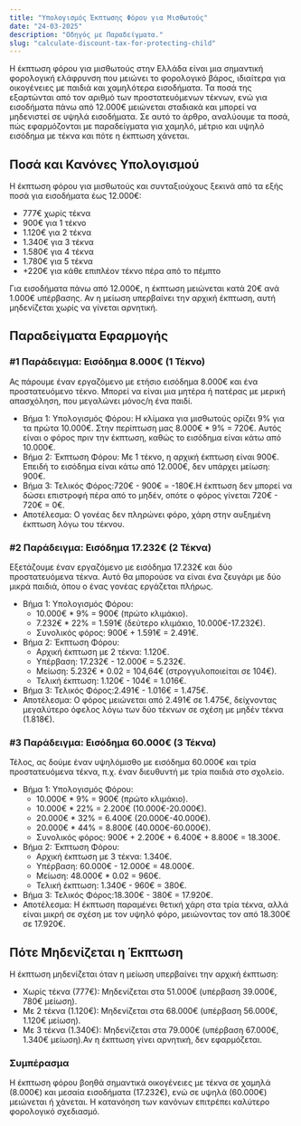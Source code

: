 ```yaml
---
title: "Υπολογισμός Έκπτωσης Φόρου για Μισθωτούς"
date: "24-03-2025"
description: "Οδηγός με Παραδείγματα."
slug: "calculate-discount-tax-for-protecting-child"
---
```


Η έκπτωση φόρου για μισθωτούς στην Ελλάδα είναι μια σημαντική φορολογική ελάφρυνση που μειώνει το φορολογικό βάρος, ιδιαίτερα για οικογένειες με παιδιά και χαμηλότερα εισοδήματα. Τα ποσά της εξαρτώνται από τον αριθμό των προστατευόμενων τέκνων, ενώ για εισοδήματα πάνω από 12.000€ μειώνεται σταδιακά και μπορεί να μηδενιστεί σε υψηλά εισοδήματα. Σε αυτό το άρθρο, αναλύουμε τα ποσά, πώς εφαρμόζονται με παραδείγματα για χαμηλό, μέτριο και υψηλό εισόδημα με τέκνα και πότε η έκπτωση χάνεται.

## Ποσά και Κανόνες Υπολογισμού

Η έκπτωση φόρου για μισθωτούς και συνταξιούχους ξεκινά από τα εξής ποσά για εισοδήματα έως 12.000€:

- 777€ χωρίς τέκνα
- 900€ για 1 τέκνο
- 1.120€ για 2 τέκνα
- 1.340€ για 3 τέκνα
- 1.580€ για 4 τέκνα
- 1.780€ για 5 τέκνα
- +220€ για κάθε επιπλέον τέκνο πέρα από το πέμπτο

Για εισοδήματα πάνω από 12.000€, η έκπτωση μειώνεται κατά 20€ ανά 1.000€ υπέρβασης. Αν η μείωση υπερβαίνει την αρχική έκπτωση, αυτή μηδενίζεται χωρίς να γίνεται αρνητική.

## Παραδείγματα Εφαρμογής

### #1 Παράδειγμα: Εισόδημα 8.000€ (1 Τέκνο)

Ας πάρουμε έναν εργαζόμενο με ετήσιο εισόδημα 8.000€ και ένα προστατευόμενο τέκνο. Μπορεί να είναι μια μητέρα ή πατέρας με μερική απασχόληση, που μεγαλώνει μόνος/η ένα παιδί.

- Βήμα 1: Υπολογισμός Φόρου: Η κλίμακα για μισθωτούς ορίζει 9% για τα πρώτα 10.000€. Στην περίπτωση μας 8.000€ \* 9% = 720€.
  Αυτός είναι ο φόρος πριν την έκπτωση, καθώς το εισόδημα είναι κάτω από 10.000€.
- Βήμα 2: Έκπτωση Φόρου: Με 1 τέκνο, η αρχική έκπτωση είναι 900€. Επειδή το εισόδημα είναι κάτω από 12.000€, δεν υπάρχει μείωση: 900€.
- Βήμα 3: Τελικός Φόρος:720€ - 900€ = -180€.Η έκπτωση δεν μπορεί να δώσει επιστροφή πέρα από το μηδέν, οπότε ο φόρος γίνεται 720€ - 720€ = 0€.
- Αποτέλεσμα: Ο γονέας δεν πληρώνει φόρο, χάρη στην αυξημένη έκπτωση λόγω του τέκνου.

### #2 Παράδειγμα: Εισόδημα 17.232€ (2 Τέκνα)

Εξετάζουμε έναν εργαζόμενο με εισόδημα 17.232€ και δύο προστατευόμενα τέκνα. Αυτό θα μπορούσε να είναι ένα ζευγάρι με δύο μικρά παιδιά, όπου ο ένας γονέας εργάζεται πλήρως.

- Βήμα 1: Υπολογισμός Φόρου:
  - 10.000€ \* 9% = 900€ (πρώτο κλιμάκιο).
  - 7.232€ \* 22% = 1.591€ (δεύτερο κλιμάκιο, 10.000€-17.232€).
  - Συνολικός φόρος: 900€ + 1.591€ = 2.491€.
- Βήμα 2: Έκπτωση Φόρου:
  - Αρχική έκπτωση με 2 τέκνα: 1.120€.
  - Υπέρβαση: 17.232€ - 12.000€ = 5.232€.
  - Μείωση: 5.232€ \* 0.02 = 104,64€ (στρογγυλοποιείται σε 104€).
  - Τελική έκπτωση: 1.120€ - 104€ = 1.016€.
- Βήμα 3: Τελικός Φόρος:2.491€ - 1.016€ = 1.475€.
- Αποτέλεσμα: Ο φόρος μειώνεται από 2.491€ σε 1.475€, δείχνοντας μεγαλύτερο όφελος λόγω των δύο τέκνων σε σχέση με μηδέν τέκνα (1.818€).

### #3 Παράδειγμα: Εισόδημα 60.000€ (3 Τέκνα)

Τέλος, ας δούμε έναν υψηλόμισθο με εισόδημα 60.000€ και τρία προστατευόμενα τέκνα, π.χ. έναν διευθυντή με τρία παιδιά στο σχολείο.

- Βήμα 1: Υπολογισμός Φόρου:
  - 10.000€ \* 9% = 900€ (πρώτο κλιμάκιο).
  - 10.000€ \* 22% = 2.200€ (10.000€-20.000€).
  - 20.000€ \* 32% = 6.400€ (20.000€-40.000€).
  - 20.000€ \* 44% = 8.800€ (40.000€-60.000€).
  - Συνολικός φόρος: 900€ + 2.200€ + 6.400€ + 8.800€ = 18.300€.
- Βήμα 2: Έκπτωση Φόρου:
  - Αρχική έκπτωση με 3 τέκνα: 1.340€.
  - Υπέρβαση: 60.000€ - 12.000€ = 48.000€.
  - Μείωση: 48.000€ \* 0.02 = 960€.
  - Τελική έκπτωση: 1.340€ - 960€ = 380€.
- Βήμα 3: Τελικός Φόρος:18.300€ - 380€ = 17.920€.
- Αποτέλεσμα: Η έκπτωση παραμένει θετική χάρη στα τρία τέκνα, αλλά είναι μικρή σε σχέση με τον υψηλό φόρο, μειώνοντας τον από 18.300€ σε 17.920€.

## Πότε Μηδενίζεται η Έκπτωση

Η έκπτωση μηδενίζεται όταν η μείωση υπερβαίνει την αρχική έκπτωση:

- Χωρίς τέκνα (777€): Μηδενίζεται στα 51.000€ (υπέρβαση 39.000€, 780€ μείωση).
- Με 2 τέκνα (1.120€): Μηδενίζεται στα 68.000€ (υπέρβαση 56.000€, 1.120€ μείωση).
- Με 3 τέκνα (1.340€): Μηδενίζεται στα 79.000€ (υπέρβαση 67.000€, 1.340€ μείωση).Αν η έκπτωση γίνει αρνητική, δεν εφαρμόζεται.

<!-- ## Ειδικές Περιπτώσεις

- Περιορισμός στον Φόρο: Η έκπτωση δεν υπερβαίνει τον φόρο (βλ. 8.000€ με 1 τέκνο).
- Οφέλη Εργοδότη: Έως 5.000€ αφορολόγητα ανά τέκνο μετά τη γέννηση, ξεχωριστά από την έκπτωση.
- Ηλεκτρονικές Πληρωμές: Η μη τήρηση του ορίου (π.χ. 30% του εισοδήματος) επιφέρει πρόστιμο 22%, αυξάνοντας έμμεσα τον φόρο. -->

### Συμπέρασμα

Η έκπτωση φόρου βοηθά σημαντικά οικογένειες με τέκνα σε χαμηλά (8.000€) και μεσαία εισοδήματα (17.232€), ενώ σε υψηλά (60.000€) μειώνεται ή χάνεται. Η κατανόηση των κανόνων επιτρέπει καλύτερο φορολογικό σχεδιασμό.
